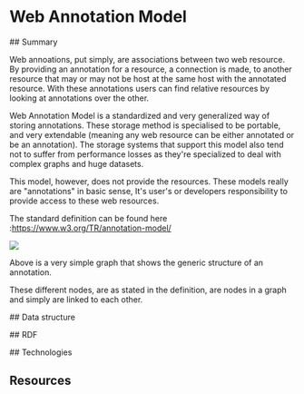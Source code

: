 # Web Annotation Model

## Summary

Web annoations, put simply, are associations between two web resource. By providing an 
annotation for a resource, a connection is made, to another resource that may or may
not be host at the same host with the annotated resource. With these annotations users
can find relative resources by looking at annotations over the other.

Web Annotation Model is a standardized and very generalized way of storing annotations.
These storage method is specialised to be portable, and very extendable (meaning any
web resource can be either annotated or be an annotation). The storage systems that 
support this model also tend not to suffer from performance losses as they're specialized
to deal with complex graphs and huge datasets.

This model, however, does not provide the resources. These models really are "annotations"
in basic sense, It's user's or developers responsibility to provide access to these web 
resources.

The standard definition can be found here :https://www.w3.org/TR/annotation-model/ 

![](https://github.com/SWE574-Groupago/heritago/wiki/images/research/webAnnotationModel.png)

Above is a very simple graph that shows the generic structure of an annotation.

These different nodes, are as stated in the definition, are nodes in a graph and simply 
are linked to each other. 

## Data structure


## RDF


## Technologies


## Resources
